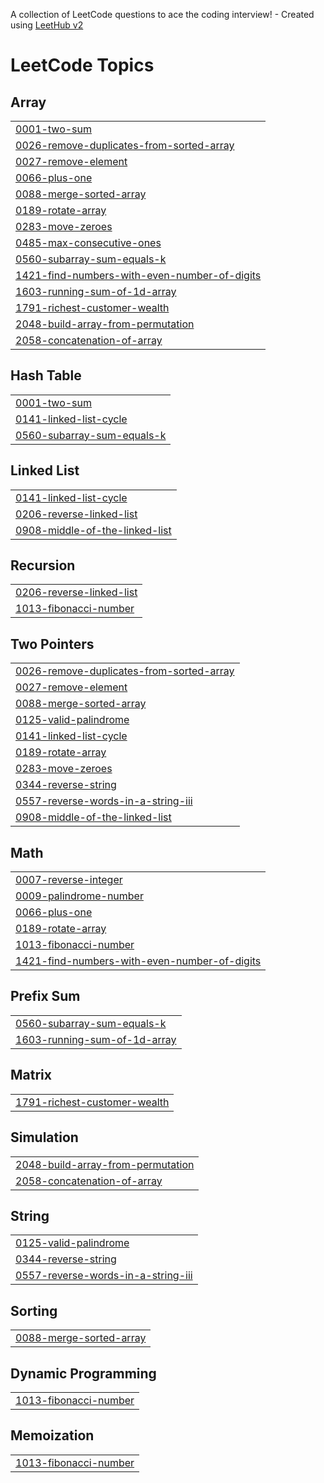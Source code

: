 A collection of LeetCode questions to ace the coding interview! - Created using [LeetHub v2](https://github.com/arunbhardwaj/LeetHub-2.0)
<!---LeetCode Topics Start-->
# LeetCode Topics
## Array
|  |
| ------- |
| [0001-two-sum](https://github.com/priyamm704/DSA-in-java/tree/master/0001-two-sum) |
| [0026-remove-duplicates-from-sorted-array](https://github.com/priyamm704/DSA-in-java/tree/master/0026-remove-duplicates-from-sorted-array) |
| [0027-remove-element](https://github.com/priyamm704/DSA-in-java/tree/master/0027-remove-element) |
| [0066-plus-one](https://github.com/priyamm704/DSA-in-java/tree/master/0066-plus-one) |
| [0088-merge-sorted-array](https://github.com/priyamm704/DSA-in-java/tree/master/0088-merge-sorted-array) |
| [0189-rotate-array](https://github.com/priyamm704/DSA-in-java/tree/master/0189-rotate-array) |
| [0283-move-zeroes](https://github.com/priyamm704/DSA-in-java/tree/master/0283-move-zeroes) |
| [0485-max-consecutive-ones](https://github.com/priyamm704/DSA-in-java/tree/master/0485-max-consecutive-ones) |
| [0560-subarray-sum-equals-k](https://github.com/priyamm704/DSA-in-java/tree/master/0560-subarray-sum-equals-k) |
| [1421-find-numbers-with-even-number-of-digits](https://github.com/priyamm704/DSA-in-java/tree/master/1421-find-numbers-with-even-number-of-digits) |
| [1603-running-sum-of-1d-array](https://github.com/priyamm704/DSA-in-java/tree/master/1603-running-sum-of-1d-array) |
| [1791-richest-customer-wealth](https://github.com/priyamm704/DSA-in-java/tree/master/1791-richest-customer-wealth) |
| [2048-build-array-from-permutation](https://github.com/priyamm704/DSA-in-java/tree/master/2048-build-array-from-permutation) |
| [2058-concatenation-of-array](https://github.com/priyamm704/DSA-in-java/tree/master/2058-concatenation-of-array) |
## Hash Table
|  |
| ------- |
| [0001-two-sum](https://github.com/priyamm704/DSA-in-java/tree/master/0001-two-sum) |
| [0141-linked-list-cycle](https://github.com/priyamm704/DSA-in-java/tree/master/0141-linked-list-cycle) |
| [0560-subarray-sum-equals-k](https://github.com/priyamm704/DSA-in-java/tree/master/0560-subarray-sum-equals-k) |
## Linked List
|  |
| ------- |
| [0141-linked-list-cycle](https://github.com/priyamm704/DSA-in-java/tree/master/0141-linked-list-cycle) |
| [0206-reverse-linked-list](https://github.com/priyamm704/DSA-in-java/tree/master/0206-reverse-linked-list) |
| [0908-middle-of-the-linked-list](https://github.com/priyamm704/DSA-in-java/tree/master/0908-middle-of-the-linked-list) |
## Recursion
|  |
| ------- |
| [0206-reverse-linked-list](https://github.com/priyamm704/DSA-in-java/tree/master/0206-reverse-linked-list) |
| [1013-fibonacci-number](https://github.com/priyamm704/DSA-in-java/tree/master/1013-fibonacci-number) |
## Two Pointers
|  |
| ------- |
| [0026-remove-duplicates-from-sorted-array](https://github.com/priyamm704/DSA-in-java/tree/master/0026-remove-duplicates-from-sorted-array) |
| [0027-remove-element](https://github.com/priyamm704/DSA-in-java/tree/master/0027-remove-element) |
| [0088-merge-sorted-array](https://github.com/priyamm704/DSA-in-java/tree/master/0088-merge-sorted-array) |
| [0125-valid-palindrome](https://github.com/priyamm704/DSA-in-java/tree/master/0125-valid-palindrome) |
| [0141-linked-list-cycle](https://github.com/priyamm704/DSA-in-java/tree/master/0141-linked-list-cycle) |
| [0189-rotate-array](https://github.com/priyamm704/DSA-in-java/tree/master/0189-rotate-array) |
| [0283-move-zeroes](https://github.com/priyamm704/DSA-in-java/tree/master/0283-move-zeroes) |
| [0344-reverse-string](https://github.com/priyamm704/DSA-in-java/tree/master/0344-reverse-string) |
| [0557-reverse-words-in-a-string-iii](https://github.com/priyamm704/DSA-in-java/tree/master/0557-reverse-words-in-a-string-iii) |
| [0908-middle-of-the-linked-list](https://github.com/priyamm704/DSA-in-java/tree/master/0908-middle-of-the-linked-list) |
## Math
|  |
| ------- |
| [0007-reverse-integer](https://github.com/priyamm704/DSA-in-java/tree/master/0007-reverse-integer) |
| [0009-palindrome-number](https://github.com/priyamm704/DSA-in-java/tree/master/0009-palindrome-number) |
| [0066-plus-one](https://github.com/priyamm704/DSA-in-java/tree/master/0066-plus-one) |
| [0189-rotate-array](https://github.com/priyamm704/DSA-in-java/tree/master/0189-rotate-array) |
| [1013-fibonacci-number](https://github.com/priyamm704/DSA-in-java/tree/master/1013-fibonacci-number) |
| [1421-find-numbers-with-even-number-of-digits](https://github.com/priyamm704/DSA-in-java/tree/master/1421-find-numbers-with-even-number-of-digits) |
## Prefix Sum
|  |
| ------- |
| [0560-subarray-sum-equals-k](https://github.com/priyamm704/DSA-in-java/tree/master/0560-subarray-sum-equals-k) |
| [1603-running-sum-of-1d-array](https://github.com/priyamm704/DSA-in-java/tree/master/1603-running-sum-of-1d-array) |
## Matrix
|  |
| ------- |
| [1791-richest-customer-wealth](https://github.com/priyamm704/DSA-in-java/tree/master/1791-richest-customer-wealth) |
## Simulation
|  |
| ------- |
| [2048-build-array-from-permutation](https://github.com/priyamm704/DSA-in-java/tree/master/2048-build-array-from-permutation) |
| [2058-concatenation-of-array](https://github.com/priyamm704/DSA-in-java/tree/master/2058-concatenation-of-array) |
## String
|  |
| ------- |
| [0125-valid-palindrome](https://github.com/priyamm704/DSA-in-java/tree/master/0125-valid-palindrome) |
| [0344-reverse-string](https://github.com/priyamm704/DSA-in-java/tree/master/0344-reverse-string) |
| [0557-reverse-words-in-a-string-iii](https://github.com/priyamm704/DSA-in-java/tree/master/0557-reverse-words-in-a-string-iii) |
## Sorting
|  |
| ------- |
| [0088-merge-sorted-array](https://github.com/priyamm704/DSA-in-java/tree/master/0088-merge-sorted-array) |
## Dynamic Programming
|  |
| ------- |
| [1013-fibonacci-number](https://github.com/priyamm704/DSA-in-java/tree/master/1013-fibonacci-number) |
## Memoization
|  |
| ------- |
| [1013-fibonacci-number](https://github.com/priyamm704/DSA-in-java/tree/master/1013-fibonacci-number) |
<!---LeetCode Topics End-->